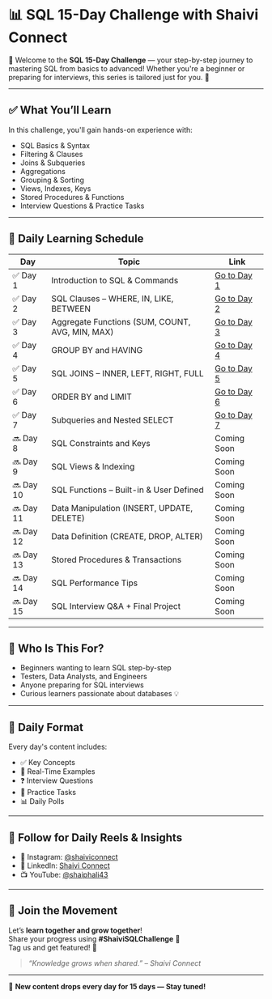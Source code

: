 # 📊 SQL 15-Day Challenge with Shaivi Connect

👋 Welcome to the **SQL 15-Day Challenge** — your step-by-step journey to mastering SQL from basics to advanced! Whether you're a beginner or preparing for interviews, this series is tailored just for you. 🚀

---

## ✅ What You’ll Learn

In this challenge, you'll gain hands-on experience with:

- SQL Basics & Syntax
- Filtering & Clauses
- Joins & Subqueries
- Aggregations
- Grouping & Sorting
- Views, Indexes, Keys
- Stored Procedures & Functions
- Interview Questions & Practice Tasks

---

## 📅 Daily Learning Schedule

| Day | Topic | Link |
|-----|-------|------|
| ✅ Day 1 | Introduction to SQL & Commands | [Go to Day 1](https://shaiphali123.github.io/sql-15-day-challenge/Day1_Intro_SQL.html) |
| ✅ Day 2 | SQL Clauses – WHERE, IN, LIKE, BETWEEN | [Go to Day 2](https://shaiphali123.github.io/sql-15-day-challenge/day2.html) |
| ✅ Day 3 | Aggregate Functions (SUM, COUNT, AVG, MIN, MAX) | [Go to Day 3](https://shaiphali123.github.io/sql-15-day-challenge/Day3.html) |
| ✅ Day 4 | GROUP BY and HAVING | [Go to Day 4](https://shaiphali123.github.io/sql-15-day-challenge/Day4.html) |
| ✅ Day 5 | SQL JOINS – INNER, LEFT, RIGHT, FULL| [Go to Day 5](https://shaiphali123.github.io/sql-15-day-challenge/Day5.html) |
| ✅ Day 6 | ORDER BY and LIMIT | [Go to Day 6](https://shaiphali123.github.io/sql-15-day-challenge/Day6.html) |
| ✅ Day 7 | Subqueries and Nested SELECT | [Go to Day 7](https://shaiphali123.github.io/sql-15-day-challenge/Day7.html) |
| 🔜 Day 8 | SQL Constraints and Keys | Coming Soon |
| 🔜 Day 9 | SQL Views & Indexing | Coming Soon |
| 🔜 Day 10 | SQL Functions – Built-in & User Defined | Coming Soon |
| 🔜 Day 11 | Data Manipulation (INSERT, UPDATE, DELETE) | Coming Soon |
| 🔜 Day 12 | Data Definition (CREATE, DROP, ALTER) | Coming Soon |
| 🔜 Day 13 | Stored Procedures & Transactions | Coming Soon |
| 🔜 Day 14 | SQL Performance Tips | Coming Soon |
| 🔜 Day 15 | SQL Interview Q&A + Final Project | Coming Soon |

---

## 📌 Who Is This For?

- Beginners wanting to learn SQL step-by-step
- Testers, Data Analysts, and Engineers
- Anyone preparing for SQL interviews
- Curious learners passionate about databases 💡

---

## 🧠 Daily Format

Every day's content includes:

- ✅ Key Concepts
- 🎯 Real-Time Examples
- ❓ Interview Questions
- 🧪 Practice Tasks
- 📊 Daily Polls

---

## 🎥 Follow for Daily Reels & Insights

- 📸 Instagram: [@shaiviconnect](https://www.instagram.com/shaiviconnect/)
- 💼 LinkedIn: [Shaivi Connect](https://www.linkedin.com/company/107863493/)
- 📺 YouTube: [@shaiphali43](https://www.youtube.com/@shaiphali43)

---

## 🤝 Join the Movement

Let’s **learn together and grow together**!  
Share your progress using **#ShaiviSQLChallenge** 💪  
Tag us and get featured! 📣

> *“Knowledge grows when shared.” – Shaivi Connect*

---

📢 **New content drops every day for 15 days — Stay tuned!**

```
